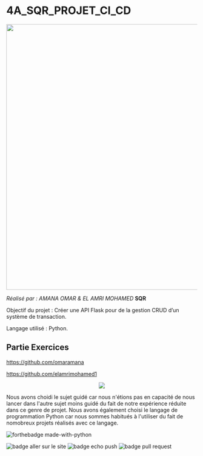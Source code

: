 # 4A_SQR_PROJET_CI_CD
<p align="center">
  <img src="https://user-images.githubusercontent.com/93181410/166483696-8a4daae2-d6e3-4a61-b425-f5118cc6e085.png" width="700"/>
</p>

*Réalisé par : AMANA OMAR & EL AMRI MOHAMED*
**SQR**

Objectif du projet  : Créer une API Flask pour de la gestion CRUD d’un système de transaction.

Langage utilisé : Python.

## Partie Exercices 
https://github.com/omaramana

https://github.com/elamrimohamed1

<p align="center">
  <img src="https://miro.medium.com/max/720/1*94uo6-HGPepRG9I0L_Bh7w.webp""width="700"/
  </p>
<p> Nous avons choidi le sujet guidé car nous n'étions pas en capacité de nous lancer dans l'autre sujet moins guidé du fait de notre expérience réduite dans ce genre de projet. Nous avons également choisi le langage de programmation Python car nous sommes habitués à l'utiliser du fait de nomobreux projets réalisés avec ce langage. </p>

![forthebadge made-with-python](http://ForTheBadge.com/images/badges/made-with-python.svg)

![badge aller sur le site](https://github.com/omaramana/4A_SQR_PROJET_CI_CD/actions/workflows/allerSurLeSite.yml/badge.svg)
![badge echo push](https://github.com/omaramana/4A_SQR_PROJET_CI_CD/actions/workflows/echoNewPush.yml/badge.svg)
![badge pull request](https://github.com/omaramana/4A_SQR_PROJET_CI_CD/actions/workflows/question3.yml/badge.svg)
